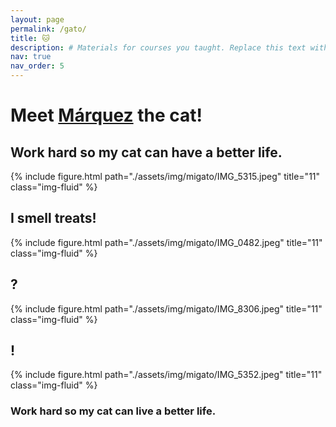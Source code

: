 ```yaml
---
layout: page
permalink: /gato/
title: 🐱
description: # Materials for courses you taught. Replace this text with your description.
nav: true
nav_order: 5
---
```


# Meet [Márquez](https://www.instagram.com/marx_marquez_/) the cat! 

## Work hard so my cat can have a better life.

{% include figure.html path="./assets/img/migato/IMG_5315.jpeg" title="11" class="img-fluid" %}


## I smell treats!
{% include figure.html path="./assets/img/migato/IMG_0482.jpeg" title="11" class="img-fluid" %}

## ?
{% include figure.html path="./assets/img/migato/IMG_8306.jpeg" title="11" class="img-fluid" %}

## !
{% include figure.html path="./assets/img/migato/IMG_5352.jpeg" title="11" class="img-fluid" %}

### Work hard so my cat can live a better life.


